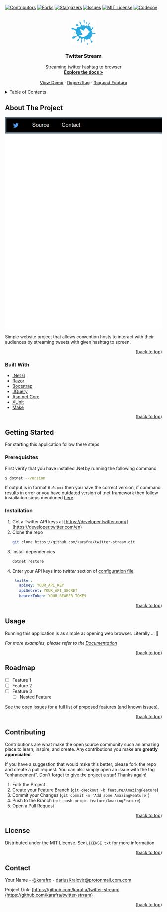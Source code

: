 <div id="top"></div>
<!--
*** Thanks for checking out the Best-README-Template. If you have a suggestion
*** that would make this better, please fork the repo and create a pull request
*** or simply open an issue with the tag "enhancement".
*** Don't forget to give the project a star!
*** Thanks again! Now go create something AMAZING! :D
-->



<!-- PROJECT SHIELDS -->
<!--
*** I'm using markdown "reference style" links for readability.
*** Reference links are enclosed in brackets [ ] instead of parentheses ( ).
*** See the bottom of this document for the declaration of the reference variables
*** for contributors-url, forks-url, etc. This is an optional, concise syntax you may use.
*** https://www.markdownguide.org/basic-syntax/#reference-style-links
-->
[![Contributors][contributors-shield]][contributors-url]
[![Forks][forks-shield]][forks-url]
[![Stargazers][stars-shield]][stars-url]
[![Issues][issues-shield]][issues-url]
[![MIT License][license-shield]][license-url]
[![Codecov][codecov-shield]][codecov-url]

<!-- PROJECT LOGO -->
<br />
<div align="center">
  <a href="https://github.com/karafra/twitter-stream">
    <img src=".github/img/logo.png" alt="Logo" width="80" height="80">
  </a>

<h3 align="center">Twitter Stream </h3>

  <p align="center">
    Streaming twitter hashtag to browser
    <br />
    <a href="https://github.com/karafra/twitter-stream/wiki/"><strong>Explore the docs »</strong></a>
    <br />
    <br />
    <a href="https://github.com/karafra/twitter-stream">View Demo</a>
    ·
    <a href="https://github.com/karafra/twitter-stream/issues">Report Bug</a>
    ·
    <a href="https://github.com/karafra/twitter-stream/issues">Request Feature</a>
  </p>
</div>



<!-- TABLE OF CONTENTS -->
<details>
  <summary>Table of Contents</summary>
  <ol>
    <li>
      <a href="#about-the-project">About The Project</a>
      <ul>
        <li><a href="#built-with">Built With</a></li>
      </ul>
    </li>
    <li>
      <a href="#getting-started">Getting Started</a>
      <ul>
        <li><a href="#prerequisites">Prerequisites</a></li>
        <li><a href="#installation">Installation</a></li>
      </ul>
    </li>
    <li><a href="#usage">Usage</a></li>
    <li><a href="#roadmap">Roadmap</a></li>
    <li><a href="#contributing">Contributing</a></li>
    <li><a href="#license">License</a></li>
    <li><a href="#contact">Contact</a></li>
  </ol>
</details>



<!-- ABOUT THE PROJECT -->
## About The Project

<div align="center">

[![Product Name Screen Shot][product-screenshot]](https://example.com)

</div>

Simple website project that allows convention hosts to interact with their audiences by streaming tweets with given hashtag to screen.
<p align="right">(<a href="#top">back to top</a>)</p>



### Built With

* [.Net 6](https://dotnet.microsoft.com/en-us/)
* [Razor](https://docs.microsoft.com/en-us/aspnet/core/razor-pages/)
* [Bootstrap](https://getbootstrap.com/)
* [JQuery](https://jquery.com/)
* [Asp.net Core](https://docs.microsoft.com/en-us/aspnet/core/?view=aspnetcore-6.0)
* [XUnit](https://xunit.net/)
* [Make](https://www.gnu.org/software/make/)
<p align="right">(<a href="#top">back to top</a>)</p>



<!-- GETTING STARTED -->
## Getting Started

For starting this application follow these steps

### Prerequisites

First verify that you have installed .Net by running the following command

  ```sh
  $ dotnet --version
  ```
If output is in format `6.0.xxx` then you have the correct version, if command results in error or you have outdated version of .net framework then follow installation steps mentioned [here](https://dotnet.microsoft.com/en-us/download).
### Installation

1. Get a Twitter API keys at [https://developer.twitter.com/](https://developer.twitter.com/en)
2. Clone the repo
   ```sh
   git clone https://github.com/karafra/twitter-stream.git
   ```
3. Install dependencies
   ```sh
   dotnet restore
   ```
4. Enter your API keys into *twitter* section of [configuration file](./configuration.yml)
   ```yml
    twitter:
      apiKey: YOUR_API_KEY
      apiSecret: YOUR_API_SECRET
      bearerToken: YOUR_BEARER_TOKEN
   ```

<p align="right">(<a href="#top">back to top</a>)</p>



<!-- USAGE EXAMPLES -->
## Usage

Running this application is as simple as opening web browser. Literally ... :tada:

_For more examples, please refer to the [Documentation](https://example.com)_

<p align="right">(<a href="#top">back to top</a>)</p>



<!-- ROADMAP -->
## Roadmap

- [ ] Feature 1
- [ ] Feature 2
- [ ] Feature 3
    - [ ] Nested Feature

See the [open issues](https://github.com/karafra/twitter-stream/issues) for a full list of proposed features (and known issues).

<p align="right">(<a href="#top">back to top</a>)</p>



<!-- CONTRIBUTING -->
## Contributing

Contributions are what make the open source community such an amazing place to learn, inspire, and create. Any contributions you make are **greatly appreciated**.

If you have a suggestion that would make this better, please fork the repo and create a pull request. You can also simply open an issue with the tag "enhancement".
Don't forget to give the project a star! Thanks again!

1. Fork the Project
2. Create your Feature Branch (`git checkout -b feature/AmazingFeature`)
3. Commit your Changes (`git commit -m 'Add some AmazingFeature'`)
4. Push to the Branch (`git push origin feature/AmazingFeature`)
5. Open a Pull Request

<p align="right">(<a href="#top">back to top</a>)</p>



<!-- LICENSE -->
## License

Distributed under the MIT License. See `LICENSE.txt` for more information.

<p align="right">(<a href="#top">back to top</a>)</p>



<!-- CONTACT -->
## Contact

Your Name - [@karafro](https://twitter.com/karafro) - dariusKralovic@protonmail.com.com

Project Link: [https://github.com/karafra/twitter-stream](https://github.com/karafra/twitter-stream)

<p align="right">(<a href="#top">back to top</a>)</p>


<!-- MARKDOWN LINKS & IMAGES -->
<!-- https://www.markdownguide.org/basic-syntax/#reference-style-links -->
[contributors-shield]: https://img.shields.io/github/contributors/karafra/twitter-stream.svg?style=for-the-badge
[contributors-url]: https://github.com/karafra/twitter-stream/graphs/contributors
[forks-shield]: https://img.shields.io/github/forks/karafra/twitter-stream.svg?style=for-the-badge
[forks-url]: https://github.com/karafra/twitter-stream/network/members
[stars-shield]: https://img.shields.io/github/stars/karafra/twitter-stream.svg?style=for-the-badge
[stars-url]: https://github.com/karafra/twitter-stream/stargazers
[issues-shield]: https://img.shields.io/github/issues/karafra/twitter-stream.svg?style=for-the-badge
[issues-url]: https://github.com/karafra/twitter-stream/issues
[license-shield]: https://img.shields.io/github/license/karafra/twitter-stream.svg?style=for-the-badge
[license-url]: https://github.com/karafra/twitter-stream/blob/master/LICENSE.txt
[linkedin-shield]: https://img.shields.io/badge/-LinkedIn-black.svg?style=for-the-badge&logo=linkedin&colorB=555
[linkedin-url]: https://linkedin.com/in/linkedin_username
[product-screenshot]: .github/img/screenshot.png
[codecov-shield]: https://img.shields.io/codecov/c/gh/karafra/twitter-stream?style=for-the-badge&token=6dyM57ThGb
[codecov-url]: https://app.codecov.io/gh/karafra/twitter-stream/